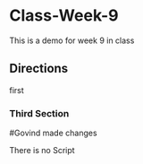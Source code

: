 # Class-Week-9
This is a demo for week 9 in class
## Directions
first
### Third Section

#Govind made changes

There is no Script